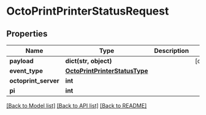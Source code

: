 # OctoPrintPrinterStatusRequest


## Properties
Name | Type | Description | Notes
------------ | ------------- | ------------- | -------------
**payload** | **dict(str, object)** |  | [optional] 
**event_type** | [**OctoPrintPrinterStatusType**](OctoPrintPrinterStatusType.md) |  | 
**octoprint_server** | **int** |  | 
**pi** | **int** |  | 

[[Back to Model list]](../README.md#documentation-for-models) [[Back to API list]](../README.md#documentation-for-api-endpoints) [[Back to README]](../README.md)


